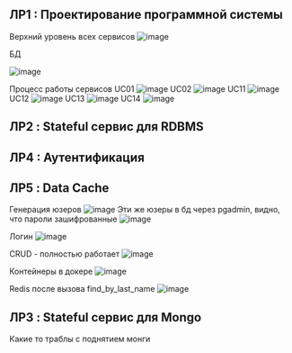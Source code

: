 ## ЛР1 : Проектирование программной системы
Верхний уровень всех сервисов
![image](https://github.com/ShadowCatLul/ArchitectureLabs/assets/64269779/5c401213-bd1f-4183-8005-31f69d9b07e7)

БД

![image](https://github.com/ShadowCatLul/ArchitectureLabs/assets/64269779/f31d769a-437a-4fe6-98cc-49654f6fffef)

Процесс работы сервисов
UC01
![image](https://github.com/ShadowCatLul/ArchitectureLabs/assets/64269779/b4756c86-e16e-4c42-98f7-5a50778a4176)
UC02
![image](https://github.com/ShadowCatLul/ArchitectureLabs/assets/64269779/1f5fd562-926a-4209-b3e6-bb97ee26edee)
UC11
![image](https://github.com/ShadowCatLul/ArchitectureLabs/assets/64269779/ef25c4e0-492c-4e43-815b-18e2e6e4fbd4)
UC12
![image](https://github.com/ShadowCatLul/ArchitectureLabs/assets/64269779/d9c01b41-93cd-42b7-99e0-bdd292415dc5)
UC13
![image](https://github.com/ShadowCatLul/ArchitectureLabs/assets/64269779/33862216-632e-4d54-9aee-1c9e5a46ea7e)
UC14
![image](https://github.com/ShadowCatLul/ArchitectureLabs/assets/64269779/1cb2deed-4b8b-4072-829b-c24c97fe00a9)



## ЛР2 : Stateful сервис для RDBMS
## ЛР4 : Аутентификация
## ЛР5 : Data Cache
Генерация юзеров
![image](https://github.com/ShadowCatLul/ArchitectureLabs/assets/64269779/5a291efd-babc-453c-b8bc-a18141229423)
Эти же юзеры в бд через pgadmin, видно, что пароли зашифрованные
![image](https://github.com/ShadowCatLul/ArchitectureLabs/assets/64269779/c81336c1-8a7d-46ba-a39f-1d01772dce45)

Логин
![image](https://github.com/ShadowCatLul/ArchitectureLabs/assets/64269779/1a25a88e-98a7-44c4-966e-62ede0563660)

CRUD - полностью работает
![image](https://github.com/ShadowCatLul/ArchitectureLabs/assets/64269779/7bfacbb8-9148-4aba-bd33-741a4100b4b7)

Контейнеры в докере
![image](https://github.com/ShadowCatLul/ArchitectureLabs/assets/64269779/4533ea68-60b6-4021-99b6-01d13486ced2)

Redis после вызова find_by_last_name
![image](https://github.com/ShadowCatLul/ArchitectureLabs/assets/64269779/3be2778c-9710-4a28-bd0b-ccdfd05daafd)


## ЛР3 : Stateful сервис для Mongo
Какие то траблы с поднятием монги
